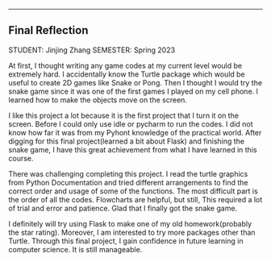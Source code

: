 --------------------------

Final Reflection
--------------------------
STUDENT: Jinjing Zhang
SEMESTER: Spring 2023


At first, I thought writing any game codes at my current level would be extremely hard. I accidentally know the Turtle package which would be useful to create 2D games like Snake or Pong. Then I thought I would try the snake game since it was one of the first games I played on my cell phone. I learned how to make the objects move on the screen.

I like this project a lot because it is the first project that I turn it on the screen. Before I could only use idle or pycharm to run the codes. I did not know how far it was from my Pyhont knowledge of the practical world. After digging for this final project(learned a bit about Flask) and finishing the snake game, I have this great achievement from what I have learned in this course. 

There was challenging completing this project. I read the turtle graphics from Python Documentation and tried different arrangements to find the correct order and usage of some of the functions. The most difficult part is the order of all the codes. Flowcharts are helpful, but still, This required a lot of trial and error and patience. Glad that I finally got the snake game.


I definitely will try using Flask to make one of my old homework(probably the star rating). Moreover, I am interested to try more packages other than Turtle. Through this final project, I gain confidence in future learning in computer science. It is still manageable. 


 